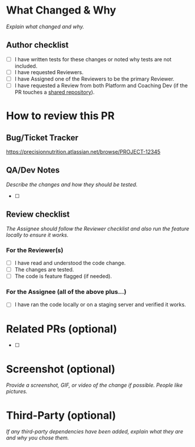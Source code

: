 What Changed & Why
==================

_Explain what changed and why._

Author checklist
----------------

- [ ] I have written tests for these changes or noted why tests are not included.
- [ ] I have requested Reviewers.
- [ ] I have Assigned one of the Reviewers to be the primary Reviewer.
- [ ] I have requested a Review from both Platform and Coaching Dev (if the PR touches a [shared repository](https://www.notion.so/precisionnutrition/e35a01b6e1504f67bf414330fe70387b?v=5d917a0a48a84c2d8bd65679fb8cf2ad)).

How to review this PR
=====================

Bug/Ticket Tracker
------------------

https://precisionnutrition.atlassian.net/browse/PROJECT-12345

QA/Dev Notes
------------

_Describe the changes and how they should be tested._

- [ ]


Review checklist
----------------

_The Assignee should follow the Reviewer checklist and also run the feature locally to ensure it works._

### For the Reviewer(s)

- [ ] I have read and understood the code change.
- [ ] The changes are tested.
- [ ] The code is feature flagged (if needed).

### For the Assignee (all of the above plus...)

- [ ] I have ran the code locally or on a staging server and verified it works.

Related PRs (optional)
======================

- [ ]

Screenshot (optional)
=====================

_Provide a screenshot, GIF, or video of the change if possible. People like pictures._

Third-Party (optional)
======================

_If any third-party dependencies have been added, explain what they are and why you chose them._
